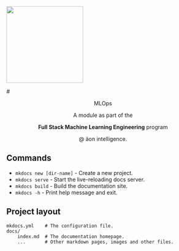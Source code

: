 <img src="./assets/logo_color.png" width="200" height="200" />

#<center>MLOps</center>

<center>A module as part of the 

**Full Stack Machine Learning Engineering** program 

@ äon intelligence.</center>

## Commands

* `mkdocs new [dir-name]` - Create a new project.
* `mkdocs serve` - Start the live-reloading docs server.
* `mkdocs build` - Build the documentation site.
* `mkdocs -h` - Print help message and exit.

## Project layout

    mkdocs.yml    # The configuration file.
    docs/
        index.md  # The documentation homepage.
        ...       # Other markdown pages, images and other files.
